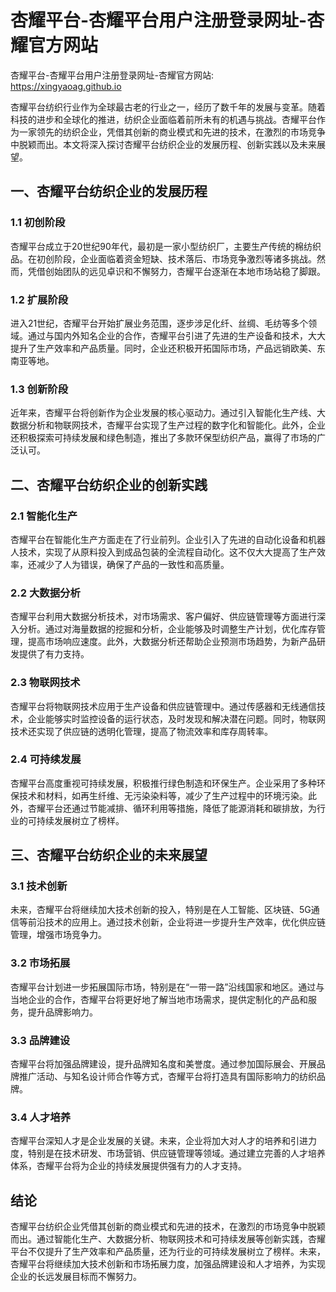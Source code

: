 # 杏耀平台-杏耀平台用户注册登录网址-杏耀官方网站

杏耀平台-杏耀平台用户注册登录网址-杏耀官方网站: <https://xingyaoag.github.io>

杏耀平台纺织行业作为全球最古老的行业之一，经历了数千年的发展与变革。随着科技的进步和全球化的推进，纺织企业面临着前所未有的机遇与挑战。杏耀平台作为一家领先的纺织企业，凭借其创新的商业模式和先进的技术，在激烈的市场竞争中脱颖而出。本文将深入探讨杏耀平台纺织企业的发展历程、创新实践以及未来展望。

## 一、杏耀平台纺织企业的发展历程

### 1.1 初创阶段

杏耀平台成立于20世纪90年代，最初是一家小型纺织厂，主要生产传统的棉纺织品。在初创阶段，企业面临着资金短缺、技术落后、市场竞争激烈等诸多挑战。然而，凭借创始团队的远见卓识和不懈努力，杏耀平台逐渐在本地市场站稳了脚跟。

### 1.2 扩展阶段

进入21世纪，杏耀平台开始扩展业务范围，逐步涉足化纤、丝绸、毛纺等多个领域。通过与国内外知名企业的合作，杏耀平台引进了先进的生产设备和技术，大大提升了生产效率和产品质量。同时，企业还积极开拓国际市场，产品远销欧美、东南亚等地。

### 1.3 创新阶段

近年来，杏耀平台将创新作为企业发展的核心驱动力。通过引入智能化生产线、大数据分析和物联网技术，杏耀平台实现了生产过程的数字化和智能化。此外，企业还积极探索可持续发展和绿色制造，推出了多款环保型纺织产品，赢得了市场的广泛认可。

## 二、杏耀平台纺织企业的创新实践

### 2.1 智能化生产

杏耀平台在智能化生产方面走在了行业前列。企业引入了先进的自动化设备和机器人技术，实现了从原料投入到成品包装的全流程自动化。这不仅大大提高了生产效率，还减少了人为错误，确保了产品的一致性和高质量。

### 2.2 大数据分析

杏耀平台利用大数据分析技术，对市场需求、客户偏好、供应链管理等方面进行深入分析。通过对海量数据的挖掘和分析，企业能够及时调整生产计划，优化库存管理，提高市场响应速度。此外，大数据分析还帮助企业预测市场趋势，为新产品研发提供了有力支持。

### 2.3 物联网技术

杏耀平台将物联网技术应用于生产设备和供应链管理中。通过传感器和无线通信技术，企业能够实时监控设备的运行状态，及时发现和解决潜在问题。同时，物联网技术还实现了供应链的透明化管理，提高了物流效率和库存周转率。

### 2.4 可持续发展

杏耀平台高度重视可持续发展，积极推行绿色制造和环保生产。企业采用了多种环保技术和材料，如再生纤维、无污染染料等，减少了生产过程中的环境污染。此外，杏耀平台还通过节能减排、循环利用等措施，降低了能源消耗和碳排放，为行业的可持续发展树立了榜样。

## 三、杏耀平台纺织企业的未来展望

### 3.1 技术创新

未来，杏耀平台将继续加大技术创新的投入，特别是在人工智能、区块链、5G通信等前沿技术的应用上。通过技术创新，企业将进一步提升生产效率，优化供应链管理，增强市场竞争力。

### 3.2 市场拓展

杏耀平台计划进一步拓展国际市场，特别是在“一带一路”沿线国家和地区。通过与当地企业的合作，杏耀平台将更好地了解当地市场需求，提供定制化的产品和服务，提升品牌影响力。

### 3.3 品牌建设

杏耀平台将加强品牌建设，提升品牌知名度和美誉度。通过参加国际展会、开展品牌推广活动、与知名设计师合作等方式，杏耀平台将打造具有国际影响力的纺织品牌。

### 3.4 人才培养

杏耀平台深知人才是企业发展的关键。未来，企业将加大对人才的培养和引进力度，特别是在技术研发、市场营销、供应链管理等领域。通过建立完善的人才培养体系，杏耀平台将为企业的持续发展提供强有力的人才支持。

## 结论

杏耀平台纺织企业凭借其创新的商业模式和先进的技术，在激烈的市场竞争中脱颖而出。通过智能化生产、大数据分析、物联网技术和可持续发展等创新实践，杏耀平台不仅提升了生产效率和产品质量，还为行业的可持续发展树立了榜样。未来，杏耀平台将继续加大技术创新和市场拓展力度，加强品牌建设和人才培养，为实现企业的长远发展目标而不懈努力。